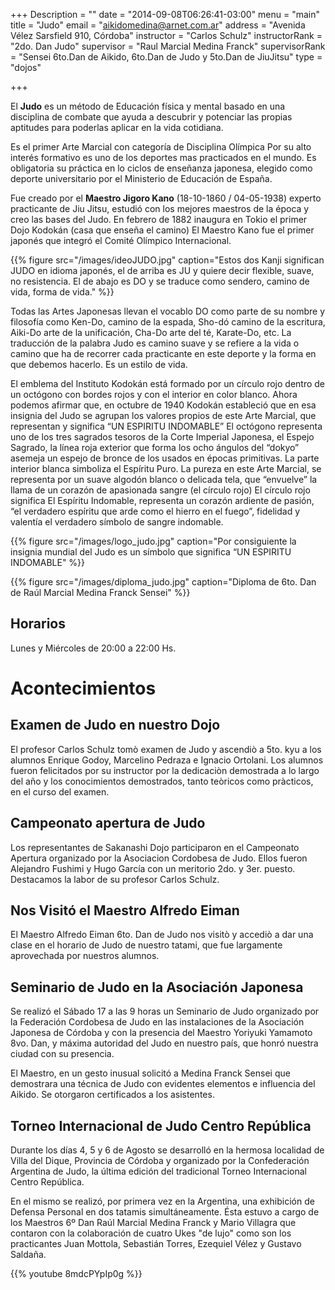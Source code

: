 +++
Description = ""
date = "2014-09-08T06:26:41-03:00"
menu = "main"
title = "Judo"
email = "aikidomedina@arnet.com.ar"
address = "Avenida Vélez Sarsfield 910, Córdoba"
instructor = "Carlos Schulz"
instructorRank = "2do. Dan Judo"
supervisor = "Raul Marcial Medina Franck"
supervisorRank = "Sensei 6to.Dan de Aikido, 6to.Dan de Judo y 5to.Dan de JiuJitsu"
type = "dojos"

+++

El **Judo** es un método de Educación física y mental basado en una disciplina de 
combate que ayuda a descubrir y potenciar las propias aptitudes para poderlas 
aplicar en la vida cotidiana.

Es el primer Arte Marcial con categoría de Disciplina Olímpica
Por su alto interés formativo es uno de los deportes mas practicados en el 
mundo. Es obligatoria su práctica en lo ciclos de enseñanza japonesa, elegido 
como deporte universitario por el Ministerio de Educación de España.

Fue creado por el **Maestro Jigoro Kano** (18-10-1860 / 04-05-1938) experto 
practicante de Jiu Jitsu, estudió con los mejores maestros de la época y creo 
las bases del Judo. En febrero de 1882 inaugura en Tokio el primer Dojo Kodokán 
(casa que enseña el camino)
El Maestro Kano fue el primer japonés que integró el Comité Olímpico 
Internacional.


{{% figure src="/images/ideoJUDO.jpg"
    caption="Estos dos Kanji significan JUDO en idioma japonés, el de arriba es 
    JU y quiere decir flexible, suave, no resistencia. El de abajo es DO y se 
    traduce como sendero, camino de vida, forma de vida." %}}

Todas las Artes Japonesas llevan el vocablo DO como parte de su nombre y 
filosofía como Ken-Do, camino de la espada, Sho-dó camino de la escritura, 
Aiki-Do arte de la unificación, Cha-Do arte del té, Karate-Do, etc.
La traducción de la palabra Judo es camino suave y se refiere a la vida o 
camino que ha de recorrer cada practicante en este deporte y la forma en que 
debemos hacerlo. Es un estilo de vida.

El emblema del Instituto Kodokán está formado por un círculo rojo dentro de un 
octógono con bordes rojos y con el interior en color blanco. Ahora podemos 
afirmar que, en octubre de 1940 Kodokán estableció que en esa insignia del Judo 
se agrupan los valores propios de este Arte Marcial, que representan y 
significa “UN ESPIRITU INDOMABLE”
El octógono representa uno de los tres sagrados tesoros de la Corte Imperial 
Japonesa, el Espejo Sagrado, la línea roja exterior que forma los ocho ángulos 
del “dokyo” asemeja un espejo de bronce de los usados en épocas primitivas.
La parte interior blanca simboliza el Espíritu Puro. La pureza en este Arte 
Marcial, se representa por un suave algodón blanco o delicada tela, que 
“envuelve” la llama de un corazón de apasionada sangre (el círculo rojo)
El círculo rojo significa El Espíritu Indomable, representa un corazón ardiente 
de pasión, “el verdadero espíritu que arde como el hierro en el fuego”, 
fidelidad y valentía el verdadero símbolo de sangre indomable.

{{% figure src="/images/logo_judo.jpg"
    caption="Por consiguiente la insignia mundial del Judo es un símbolo que 
    significa “UN ESPIRITU INDOMABLE" %}}

{{% figure src="/images/diploma_judo.jpg"
    caption="Diploma de 6to. Dan de Raúl Marcial Medina Franck Sensei" %}}


Horarios
--------

Lunes y Miércoles de 20:00 a 22:00 Hs.


Acontecimientos
===============


Examen de Judo en nuestro Dojo
------------------------------

El profesor Carlos Schulz tomò examen de Judo y ascendiò a 5to. kyu a los 
alumnos Enrique Godoy, Marcelino Pedraza e Ignacio Ortolani. Los alumnos fueron 
felicitados por su instructor por la dedicaciòn demostrada a lo largo del año y 
los conocimientos demostrados, tanto teòricos como pràcticos, en el curso del 
examen.


Campeonato apertura de Judo
---------------------------

Los representantes de Sakanashi Dojo participaron en el Campeonato Apertura 
organizado por la Asociacion Cordobesa de Judo. Ellos fueron Alejandro Fushimi 
y Hugo García con un meritorio 2do. y 3er. puesto. Destacamos la labor de su 
profesor Carlos Schulz.


Nos Visitó el Maestro Alfredo Eiman
-----------------------------------

El Maestro Alfredo Eiman 6to. Dan de Judo nos visitò y accediò a dar una clase 
en el horario de Judo de nuestro tatami, que fue largamente aprovechada por 
nuestros alumnos.


Seminario de Judo en la Asociación Japonesa
-------------------------------------------

Se realizó el Sábado 17 a las 9 horas un Seminario de Judo organizado por la 
Federación Cordobesa de Judo en las instalaciones de la Asociación Japonesa de 
Córdoba y con la presencia del Maestro Yoriyuki Yamamoto 8vo. Dan, y máxima 
autoridad del Judo en nuestro país, que honró nuestra ciudad con su presencia.

El Maestro, en un gesto inusual solicitó a Medina Franck Sensei que demostrara 
una técnica de Judo con evidentes elementos e influencia del Aikido.
Se otorgaron certificados a los asistentes.


Torneo Internacional de Judo Centro República
---------------------------------------------

Durante los días 4, 5 y 6 de Agosto se desarrolló en la hermosa localidad de 
Villa del Dique, Provincia de Córdoba y organizado por la Confederación 
Argentina de Judo, la última edición del tradicional Torneo Internacional 
Centro República.

En el mismo se realizó, por primera vez en la Argentina, una exhibición de 
Defensa Personal en dos tatamis simultáneamente.
Ésta estuvo a cargo de los Maestros 6º Dan Raúl Marcial Medina Franck y Mario 
Villagra que contaron con la colaboración de cuatro Ukes "de lujo" como son los 
practicantes Juan Mottola, Sebastián Torres, Ezequiel Vélez y Gustavo Saldaña.

{{% youtube 8mdcPYpIp0g %}}
